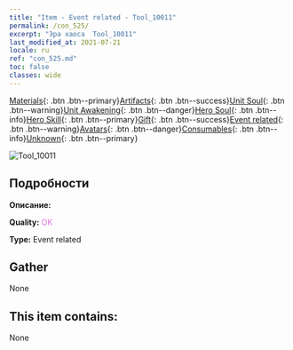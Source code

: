 ```yaml
---
title: "Item - Event related - Tool_10011"
permalink: /con_525/
excerpt: "Эра хаоса  Tool_10011"
last_modified_at: 2021-07-21
locale: ru
ref: "con_525.md"
toc: false
classes: wide
---
```

 [Materials](/ItemsRU/){: .btn .btn--primary}[Artifacts](/ItemsRU/Artifacts/){: .btn .btn--success}[Unit Soul](/ItemsRU/UnitSoul/){: .btn .btn--warning}[Unit Awakening](/ItemsRU/UnitAwakening/){: .btn .btn--danger}[Hero Soul](/ItemsRU/HeroSoul/){: .btn .btn--info}[Hero Skill](/ItemsRU/HeroSkill/){: .btn .btn--primary}[Gift](/ItemsRU/Gift/){: .btn .btn--success}[Event related](/ItemsRU/Events/){: .btn .btn--warning}[Avatars](/ItemsRU/Avatars/){: .btn .btn--danger}[Consumables](/ItemsRU/Consumables/){: .btn .btn--info}[Unknown](/ItemsRU/Unknown/){: .btn .btn--primary}

 ![Tool_10011](/images/t/i_10011.png)

## Подробности
 **Описание:** 

 **Quality:** <span style="color: #DA70D6">OK</span>

 **Type:** Event related

## Gather

  None

## This item contains:

  None

